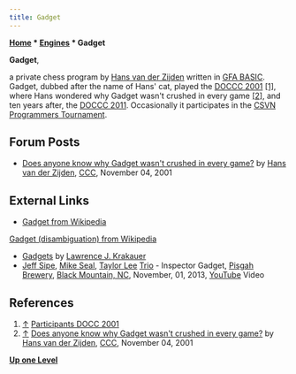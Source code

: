 ```yaml
---
title: Gadget
---
```

**[Home](Home "Home") * [Engines](Engines "Engines") * Gadget**

**Gadget**,

a private chess program by [Hans van der Zijden](Hans_van_der_Zijden "Hans van der Zijden") written in [GFA BASIC](Basic#GFA_BASIC "Basic"). Gadget, dubbed after the name of Hans' cat, played the [DOCCC 2001](DOCCC_2001 "DOCCC 2001") <a id="cite-note-1" href="#cite-ref-1">[1]</a>, where Hans wondered why Gadget wasn't crushed in every game <a id="cite-note-2" href="#cite-ref-2">[2]</a>, and ten years after, the [DOCCC 2011](DOCCC_2011 "DOCCC 2011").
Occasionally it participates in the [CSVN Programmers Tournament](CSVN_Programmers_Tournament "CSVN Programmers Tournament").

## Forum Posts

- [Does anyone know why Gadget wasn't crushed in every game?](https://www.stmintz.com/ccc/index.php?id=195565) by [Hans van der Zijden](Hans_van_der_Zijden "Hans van der Zijden"), [CCC](CCC "CCC"), November 04, 2001

## External Links

- [Gadget from Wikipedia](https://en.wikipedia.org/wiki/Gadget)

[Gadget (disambiguation) from Wikipedia](https://en.wikipedia.org/wiki/Gadget_%28disambiguation%29)

- [Gadgets](http://ljkrakauer.com/LJK/00s/gadgets.htm) by [Lawrence J. Krakauer](Lawrence_J._Krakauer "Lawrence J. Krakauer")
- [Jeff Sipe](Category:Jeff_Sipe "Category:Jeff Sipe"), [Mike Seal](https://www.mikesealmusic.com/), [Taylor Lee](https://bassmusicianmagazine.com/2018/11/bassist-taylor-lee-releases-lightning-man/) [Trio](http://www.jeffsipetrio.com/meet-the-band.html) - Inspector Gadget, [Pisgah Brewery](http://www.pisgahbrewing.com/), [Black Mountain, NC](https://en.wikipedia.org/wiki/Black_Mountain,_North_Carolina), November, 01, 2013, [YouTube](https://en.wikipedia.org/wiki/YouTube) Video

## References

1. <a id="cite-ref-1" href="#cite-note-1">↑</a> [Participants DOCC 2001](http://old.csvn.nl/partic01.html)
1. <a id="cite-ref-2" href="#cite-note-2">↑</a> [Does anyone know why Gadget wasn't crushed in every game?](https://www.stmintz.com/ccc/index.php?id=195565) by [Hans van der Zijden](Hans_van_der_Zijden "Hans van der Zijden"), [CCC](CCC "CCC"), November 04, 2001

**[Up one Level](Engines "Engines")**

